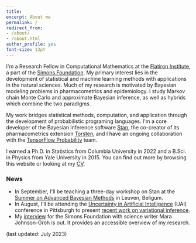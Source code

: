```yaml
---
title:
excerpt: About me
permalink: /
redirect_from:
- /about/
- /about.html
author_profile: yes
font-size: 12pt
---
```


I'm a Research Fellow in Computational Mathematics at the [Flatiron Institute](https://www.simonsfoundation.org/flatiron/), a part of the [Simons Foundation](https://www.simonsfoundation.org/).
My primary interest lies in the development of statistical and machine learning methods with applications in the natural sciences.
Much of my research is motivated by Bayesian modeling problems in pharmacometrics and epidemiology.
I study Markov chain Monte Carlo and approximate Bayesian inference, as well as hybrids which combine the two paradigms.

My work bridges statistical methods, computation, and application through the development of probabilistic programing languages.
I'm a core developer of the Bayesian inference software [Stan](http://mc-stan.org/), the co-creator of its pharmacometrics extension [Torsten](https://github.com/metrumresearchgroup/Torsten), and I have an ongoing collaboration with the [TensorFlow Probability](https://www.tensorflow.org/probability) team.

I earned a Ph.D. in Statistics from Columbia University in 2022 and a B.Sci. in Physics from Yale University in 2015.
You can find out more by browsing this website or looking at my [CV](http://charlesm93.github.io/files/charlesm.pdf).

### News

* In September, I'll be teaching a three-day workshop on Stan at the [Summer on Advanced Bayesian Methods](https://ibiostat.be/seminar/summerschool2023) in Leuven, Beligum. 
* In August, I'll be attending the [Uncertainty in Artificial Intelligence](https://www.auai.org/uai2023/) (UAI) conference in Pittsburgh to present [recent work on variational inference](https://arxiv.org/abs/2302.09163).
* My [interview](https://www.simonsfoundation.org/2023/06/12/between-knowing-nothing-and-knowing-for-sure-the-science-of-uncertainty/) for the Simons Foundation with science writer Mara Johnson-Groh is out. It provides an accessible overview of my research.

(last updated: July 2023)
